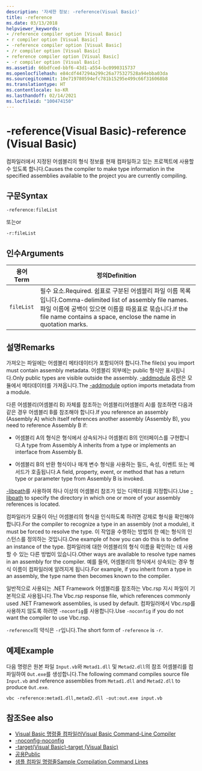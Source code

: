 ```yaml
---
description: '자세한 정보: -reference(Visual Basic)'
title: -reference
ms.date: 03/13/2018
helpviewer_keywords:
- /reference compiler option [Visual Basic]
- r compiler option [Visual Basic]
- -reference compiler option [Visual Basic]
- /r compiler option [Visual Basic]
- reference compiler option [Visual Basic]
- -r compiler option [Visual Basic]
ms.assetid: 66bdfced-bbf6-43d1-a554-bc0990315737
ms.openlocfilehash: e84cdf447294a299c26a775327528a94ebba03da
ms.sourcegitcommit: 10e719780594efc781b15295e499c66f316068b8
ms.translationtype: HT
ms.contentlocale: ko-KR
ms.lasthandoff: 02/14/2021
ms.locfileid: "100474150"
---
```

# <a name="-reference-visual-basic"></a><span data-ttu-id="47cc9-103">-reference(Visual Basic)</span><span class="sxs-lookup"><span data-stu-id="47cc9-103">-reference (Visual Basic)</span></span>

<span data-ttu-id="47cc9-104">컴파일러에서 지정된 어셈블리의 형식 정보를 현재 컴파일하고 있는 프로젝트에 사용할 수 있도록 합니다.</span><span class="sxs-lookup"><span data-stu-id="47cc9-104">Causes the compiler to make type information in the specified assemblies available to the project you are currently compiling.</span></span>  
  
## <a name="syntax"></a><span data-ttu-id="47cc9-105">구문</span><span class="sxs-lookup"><span data-stu-id="47cc9-105">Syntax</span></span>  
  
```console  
-reference:fileList  
```

<span data-ttu-id="47cc9-106">또는</span><span class="sxs-lookup"><span data-stu-id="47cc9-106">or</span></span>

```console
-r:fileList  
```  
  
## <a name="arguments"></a><span data-ttu-id="47cc9-107">인수</span><span class="sxs-lookup"><span data-stu-id="47cc9-107">Arguments</span></span>  
  
|<span data-ttu-id="47cc9-108">용어</span><span class="sxs-lookup"><span data-stu-id="47cc9-108">Term</span></span>|<span data-ttu-id="47cc9-109">정의</span><span class="sxs-lookup"><span data-stu-id="47cc9-109">Definition</span></span>|  
|---|---|  
|`fileList`|<span data-ttu-id="47cc9-110">필수 요소.</span><span class="sxs-lookup"><span data-stu-id="47cc9-110">Required.</span></span> <span data-ttu-id="47cc9-111">쉼표로 구분된 어셈블리 파일 이름 목록입니다.</span><span class="sxs-lookup"><span data-stu-id="47cc9-111">Comma-delimited list of assembly file names.</span></span> <span data-ttu-id="47cc9-112">파일 이름에 공백이 있으면 이름을 따옴표로 묶습니다.</span><span class="sxs-lookup"><span data-stu-id="47cc9-112">If the file name contains a space, enclose the name in quotation marks.</span></span>|  
  
## <a name="remarks"></a><span data-ttu-id="47cc9-113">설명</span><span class="sxs-lookup"><span data-stu-id="47cc9-113">Remarks</span></span>  

 <span data-ttu-id="47cc9-114">가져오는 파일에는 어셈블리 메타데이터가 포함되어야 합니다.</span><span class="sxs-lookup"><span data-stu-id="47cc9-114">The file(s) you import must contain assembly metadata.</span></span> <span data-ttu-id="47cc9-115">어셈블리 외부에는 public 형식만 표시됩니다.</span><span class="sxs-lookup"><span data-stu-id="47cc9-115">Only public types are visible outside the assembly.</span></span> <span data-ttu-id="47cc9-116">[-addmodule](addmodule.md) 옵션은 모듈에서 메타데이터를 가져옵니다.</span><span class="sxs-lookup"><span data-stu-id="47cc9-116">The [-addmodule](addmodule.md) option imports metadata from a module.</span></span>  
  
 <span data-ttu-id="47cc9-117">다른 어셈블리(어셈블리 B) 자체를 참조하는 어셈블리(어셈블리 A)를 참조하면 다음과 같은 경우 어셈블리 B를 참조해야 합니다.</span><span class="sxs-lookup"><span data-stu-id="47cc9-117">If you reference an assembly (Assembly A) which itself references another assembly (Assembly B), you need to reference Assembly B if:</span></span>  
  
- <span data-ttu-id="47cc9-118">어셈블리 A의 형식은 형식에서 상속되거나 어셈블리 B의 인터페이스를 구현합니다.</span><span class="sxs-lookup"><span data-stu-id="47cc9-118">A type from Assembly A inherits from a type or implements an interface from Assembly B.</span></span>  
  
- <span data-ttu-id="47cc9-119">어셈블리 B의 반환 형식이나 매개 변수 형식을 사용하는 필드, 속성, 이벤트 또는 메서드가 호출됩니다.</span><span class="sxs-lookup"><span data-stu-id="47cc9-119">A field, property, event, or method that has a return type or parameter type from Assembly B is invoked.</span></span>  
  
 <span data-ttu-id="47cc9-120">[-libpath](libpath.md)를 사용하여 하나 이상의 어셈블리 참조가 있는 디렉터리를 지정합니다.</span><span class="sxs-lookup"><span data-stu-id="47cc9-120">Use [-libpath](libpath.md) to specify the directory in which one or more of your assembly references is located.</span></span>  
  
 <span data-ttu-id="47cc9-121">컴파일러가 모듈이 아닌 어셈블리의 형식을 인식하도록 하려면 강제로 형식을 확인해야 합니다.</span><span class="sxs-lookup"><span data-stu-id="47cc9-121">For the compiler to recognize a type in an assembly (not a module), it must be forced to resolve the type.</span></span> <span data-ttu-id="47cc9-122">이 작업을 수행하는 방법의 한 예는 형식의 인스턴스를 정의하는 것입니다.</span><span class="sxs-lookup"><span data-stu-id="47cc9-122">One example of how you can do this is to define an instance of the type.</span></span> <span data-ttu-id="47cc9-123">컴파일러에 대한 어셈블리의 형식 이름을 확인하는 데 사용할 수 있는 다른 방법이 있습니다.</span><span class="sxs-lookup"><span data-stu-id="47cc9-123">Other ways are available to resolve type names in an assembly for the compiler.</span></span> <span data-ttu-id="47cc9-124">예를 들어, 어셈블리의 형식에서 상속되는 경우 형식 이름이 컴파일러에 알려지게 됩니다.</span><span class="sxs-lookup"><span data-stu-id="47cc9-124">For example, if you inherit from a type in an assembly, the type name then becomes known to the compiler.</span></span>  
  
 <span data-ttu-id="47cc9-125">일반적으로 사용되는 .NET Framework 어셈블리를 참조하는 Vbc.rsp 지시 파일이 기본적으로 사용됩니다.</span><span class="sxs-lookup"><span data-stu-id="47cc9-125">The Vbc.rsp response file, which references commonly used .NET Framework assemblies, is used by default.</span></span> <span data-ttu-id="47cc9-126">컴파일러에서 Vbc.rsp를 사용하지 않도록 하려면 `-noconfig`를 사용합니다.</span><span class="sxs-lookup"><span data-stu-id="47cc9-126">Use `-noconfig` if you do not want the compiler to use Vbc.rsp.</span></span>  
  
 <span data-ttu-id="47cc9-127">`-reference`의 약식은 `-r`입니다.</span><span class="sxs-lookup"><span data-stu-id="47cc9-127">The short form of `-reference` is `-r`.</span></span>  
  
## <a name="example"></a><span data-ttu-id="47cc9-128">예제</span><span class="sxs-lookup"><span data-stu-id="47cc9-128">Example</span></span>  

 <span data-ttu-id="47cc9-129">다음 명령은 원본 파일 `Input.vb`와 `Metad1.dll` 및 `Metad2.dll`의 참조 어셈블리를 컴파일하여 `Out.exe`를 생성합니다.</span><span class="sxs-lookup"><span data-stu-id="47cc9-129">The following command compiles source file `Input.vb` and reference assemblies from `Metad1.dll` and `Metad2.dll` to produce `Out.exe`.</span></span>  
  
```console
vbc -reference:metad1.dll,metad2.dll -out:out.exe input.vb  
```  
  
## <a name="see-also"></a><span data-ttu-id="47cc9-130">참조</span><span class="sxs-lookup"><span data-stu-id="47cc9-130">See also</span></span>

- [<span data-ttu-id="47cc9-131">Visual Basic 명령줄 컴파일러</span><span class="sxs-lookup"><span data-stu-id="47cc9-131">Visual Basic Command-Line Compiler</span></span>](index.md)
- [<span data-ttu-id="47cc9-132">-noconfig</span><span class="sxs-lookup"><span data-stu-id="47cc9-132">-noconfig</span></span>](noconfig.md)
- [<span data-ttu-id="47cc9-133">-target(Visual Basic)</span><span class="sxs-lookup"><span data-stu-id="47cc9-133">-target (Visual Basic)</span></span>](target.md)
- [<span data-ttu-id="47cc9-134">공용</span><span class="sxs-lookup"><span data-stu-id="47cc9-134">Public</span></span>](../../language-reference/modifiers/public.md)
- [<span data-ttu-id="47cc9-135">샘플 컴파일 명령줄</span><span class="sxs-lookup"><span data-stu-id="47cc9-135">Sample Compilation Command Lines</span></span>](sample-compilation-command-lines.md)
